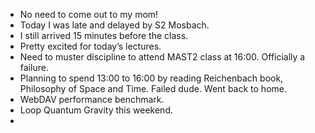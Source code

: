 - No need to come out to my mom!
- Today I was late and delayed by S2 Mosbach.
- I still arrived 15 minutes before the class.
- Pretty excited for today’s lectures.
- Need to muster discipline to attend MAST2 class at 16:00. Officially a failure.
- Planning to spend 13:00 to 16:00 by reading Reichenbach book, Philosophy of Space and Time. Failed dude. Went back to home.
- WebDAV performance benchmark.
- Loop Quantum Gravity this weekend.
-